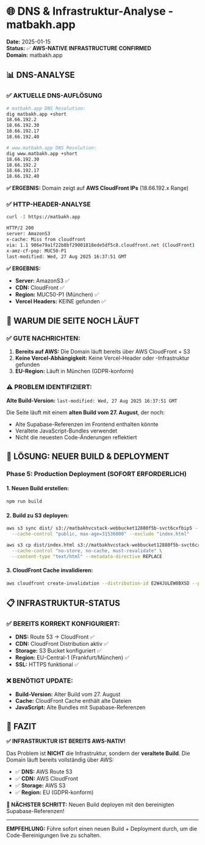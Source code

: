 # 🌐 DNS & Infrastruktur-Analyse - matbakh.app

**Date:** 2025-01-15  
**Status:** ✅ **AWS-NATIVE INFRASTRUCTURE CONFIRMED**  
**Domain:** matbakh.app

## 📊 **DNS-ANALYSE**

### ✅ **AKTUELLE DNS-AUFLÖSUNG**

```bash
# matbakh.app DNS Resolution:
dig matbakh.app +short
18.66.192.2
18.66.192.30
18.66.192.17
18.66.192.40

# www.matbakh.app DNS Resolution:
dig www.matbakh.app +short
18.66.192.30
18.66.192.2
18.66.192.17
18.66.192.40
```

**✅ ERGEBNIS:** Domain zeigt auf **AWS CloudFront IPs** (18.66.192.x Range)

### ✅ **HTTP-HEADER-ANALYSE**

```bash
curl -I https://matbakh.app

HTTP/2 200
server: AmazonS3
x-cache: Miss from cloudfront
via: 1.1 986e79a1f22b8bf29001818ede5df5c8.cloudfront.net (CloudFront)
x-amz-cf-pop: MUC50-P1
last-modified: Wed, 27 Aug 2025 16:37:51 GMT
```

**✅ ERGEBNIS:**

- **Server:** AmazonS3 ✅
- **CDN:** CloudFront ✅
- **Region:** MUC50-P1 (München) ✅
- **Vercel Headers:** KEINE gefunden ✅

## 🎯 **WARUM DIE SEITE NOCH LÄUFT**

### **✅ GUTE NACHRICHTEN:**

1. **Bereits auf AWS:** Die Domain läuft bereits über AWS CloudFront + S3
2. **Keine Vercel-Abhängigkeit:** Keine Vercel-Header oder -Infrastruktur gefunden
3. **EU-Region:** Läuft in München (GDPR-konform)

### **⚠️ PROBLEM IDENTIFIZIERT:**

**Alte Build-Version:** `last-modified: Wed, 27 Aug 2025 16:37:51 GMT`

Die Seite läuft mit einem **alten Build vom 27. August**, der noch:

- Alte Supabase-Referenzen im Frontend enthalten könnte
- Veraltete JavaScript-Bundles verwendet
- Nicht die neuesten Code-Änderungen reflektiert

## 🚀 **LÖSUNG: NEUER BUILD & DEPLOYMENT**

### **Phase 5: Production Deployment** (SOFORT ERFORDERLICH)

#### **1. Neuen Build erstellen:**

```bash
npm run build
```

#### **2. Build zu S3 deployen:**

```bash
aws s3 sync dist/ s3://matbakhvcstack-webbucket12880f5b-svct6cxfbip5 --delete \
  --cache-control "public, max-age=31536000" --exclude "index.html"

aws s3 cp dist/index.html s3://matbakhvcstack-webbucket12880f5b-svct6cxfbip5/index.html \
  --cache-control "no-store, no-cache, must-revalidate" \
  --content-type "text/html" --metadata-directive REPLACE
```

#### **3. CloudFront Cache invalidieren:**

```bash
aws cloudfront create-invalidation --distribution-id E2W4JULEW8BXSD --paths "/*"
```

## 📋 **INFRASTRUKTUR-STATUS**

### ✅ **BEREITS KORREKT KONFIGURIERT:**

- **DNS:** Route 53 → CloudFront ✅
- **CDN:** CloudFront Distribution aktiv ✅
- **Storage:** S3 Bucket konfiguriert ✅
- **Region:** EU-Central-1 (Frankfurt/München) ✅
- **SSL:** HTTPS funktional ✅

### ❌ **BENÖTIGT UPDATE:**

- **Build-Version:** Alter Build vom 27. August
- **Cache:** CloudFront Cache enthält alte Dateien
- **JavaScript:** Alte Bundles mit Supabase-Referenzen

## 🎉 **FAZIT**

**✅ INFRASTRUKTUR IST BEREITS AWS-NATIV!**

Das Problem ist **NICHT** die Infrastruktur, sondern der **veraltete Build**. Die Domain läuft bereits vollständig über AWS:

- ✅ **DNS:** AWS Route 53
- ✅ **CDN:** AWS CloudFront
- ✅ **Storage:** AWS S3
- ✅ **Region:** EU (GDPR-konform)

**🚀 NÄCHSTER SCHRITT:** Neuen Build deployen mit den bereinigten Supabase-Referenzen!

---

**EMPFEHLUNG:** Führe sofort einen neuen Build + Deployment durch, um die Code-Bereinigungen live zu schalten.
